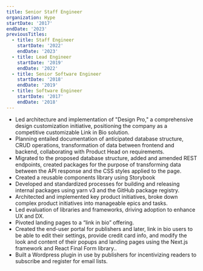 ```yaml
---
title: Senior Staff Engineer
organization: Hype
startDate: '2017'
endDate: '2023'
previousTitles:
  - title: Staff Engineer
    startDate: '2022'
    endDate: '2023'
  - title: Lead Engineer
    startDate: '2019'
    endDate: '2022'
  - title: Senior Software Engineer
    startDate: '2018'
    endDate: '2019'
  - title: Software Engineer
    startDate: '2017'
    endDate: '2018'
---
```


- Led architecture and implementation of "Design Pro," a comprehensive design customization initiative, positioning the company as a competitive customizable Link in Bio solution.
- Planning entailed documentation of anticipated database structure, CRUD operations, transformation of data between frontend and backend, collaborating with Product Head on requirements.
- Migrated to the proposed database structure, added and amended REST endpoints, created packages for the purpose of transforming data between the API response and the CSS styles applied to the page. 
- Created a reusable components library using Storybook
- Developed and standardized processes for building and releasing internal packages using yarn v3 and the GitHub package registry. 
- Architected and implemented key product initiatives, broke down complex product initiatives into manageable epics and tasks.
- Led evaluation of libraries and frameworks, driving adoption to enhance UX and DX. 
- Pivoted landing pages to a “link in bio” offering.
- Created the end-user portal for publishers and later, link in bio users to be able to edit their settings, provide credit card info, and modify the look and content of their popups and landing pages using the Next.js framework and React Final Form library..
- Built a Wordpress plugin in use by publishers for incentivizing readers to subscribe and register for email lists. 
